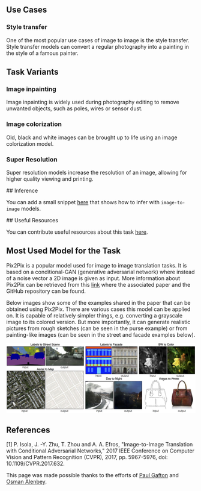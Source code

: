## Use Cases

### Style transfer

One of the most popular use cases of image to image is the style transfer. Style transfer models can convert a regular photography into a painting in the style of a famous painter.

## Task Variants

### Image inpainting

Image inpainting is widely used during photography editing to remove unwanted objects, such as poles, wires or sensor
dust.

### Image colorization

Old, black and white images can be brought up to life using an image colorization model.

### Super Resolution

Super resolution models increase the resolution of an image, allowing for higher quality viewing and printing.

## Inference

You can add a small snippet [here](https://github.com/huggingface/hub-docs/blob/main/tasks/src/image-to-image/about.md) that shows how to infer with `image-to-image` models.

## Useful Resources

You can contribute useful resources about this task [here](https://github.com/huggingface/hub-docs/blob/main/tasks/src/image-to-image/about.md).

## Most Used Model for the Task

Pix2Pix is a popular model used for image to image translation tasks. It is based on a conditional-GAN (generative adversarial network) where instead of a noise vector a 2D image is given as input. More information about Pix2Pix can be retrieved from this [link](https://phillipi.github.io/pix2pix/) where the associated paper and the GitHub repository can be found.


Below images show some of the examples shared in the paper that can be obtained using Pix2Pix. There are various cases this model can be applied on. It is capable of relatively simpler things, e.g. converting a grayscale image to its colored version. But more importantly, it can generate realistic pictures from rough sketches (can be seen in the purse example) or from painting-like images (can be seen in the street and facade examples below).

<img src="/tasks/assets/image-to-image/pix2pix_examples.jpg" alt="Alt text" title="Optional title">

## References 

[1] P. Isola, J. -Y. Zhu, T. Zhou and A. A. Efros, "Image-to-Image Translation with Conditional Adversarial Networks," 2017 IEEE Conference on Computer Vision and Pattern Recognition (CVPR), 2017, pp. 5967-5976, doi: 10.1109/CVPR.2017.632.

This page was made possible thanks to the efforts of [Paul Gafton](https://github.com/Paul92) and [Osman Alenbey](https://huggingface.co/osman93).